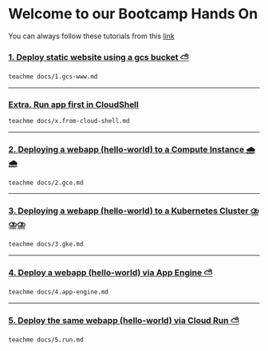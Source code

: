 # Welcome to our Bootcamp Hands On

You can always follow these tutorials from this [link](https://kontinu.github.io/gcp-bootcamp/)

### [1. Deploy static website using a gcs bucket ⛅](1.gcs-www.md)

```bash
teachme docs/1.gcs-www.md
```

---
### [Extra. Run app first in CloudShell](x.from-cloud-shell.md)

```bash
teachme docs/x.from-cloud-shell.md
```

---

### [2. Deploying a webapp (hello-world) to a Compute Instance 🌧️🌧️](2.compute-instance.md)

```bash
teachme docs/2.gce.md
```

---

### [3. Deploying a webapp (hello-world) to a Kubernetes Cluster ⛈️⛈️⛈️](3.k8s-cluster.md) 

```bash
teachme docs/3.gke.md
```


---

### [4. Deploy a webapp (hello-world) via App Engine ⛅](4.app-engine.md)

```bash
teachme docs/4.app-engine.md
```

---

### [5. Deploy the same webapp (hello-world) via Cloud Run ⛅](5.run.md)

```bash
teachme docs/5.run.md
```
